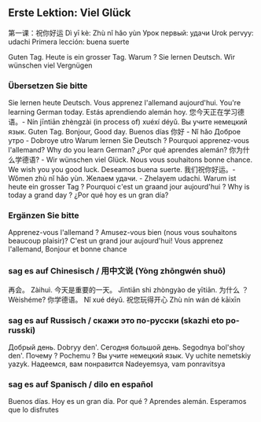 ## Erste Lektion: Viel Glück

第一课：祝你好运                Dì yī kè: Zhù nǐ hǎo yùn
Урок первый: удачи              Urok pervyy: udachi
Primera lección: buena suerte

Guten Tag.
Heute is ein grosser Tag.
Warum ?
Sie lernen Deutsch.
Wir wünschen viel Vergnügen

### Übersetzen Sie bitte

Sie lernen heute Deutsch.
        Vous apprenez l'allemand aujourd'hui.
        You're learning German today.
        Estás aprendiendo alemán hoy.
        您今天正在学习德语。- Nín jīntiān zhèngzài (in process of) xuéxí déyǔ.
        Вы учите немецкий язык.
Guten Tag.
        Bonjour,
        Good day.
        Buenos días
        你好 - Nǐ hǎo
        Доброе утро - Dobroye utro
Warum lernen Sie Deutsch ?
        Pourquoi apprenez-vous l'allemand?
        Why do you learn German?
        ¿Por qué aprendes alemán?
        你为什么学德语? -
Wir wünschen viel Glück.
        Nous vous souhaitons bonne chance.
        We wish you you good luck.
        Deseamos buena suerte.
        我们祝你好运。- Wǒmen zhù nǐ hǎo yùn.
        Желаем удачи. - Zhelayem udachi.
Warum ist heute ein grosser Tag ?
        Pourquoi c'est un graand jour aujourd'hui ?
        Why is today a grand day ?
        ¿Por qué hoy es un gran día?

### Ergänzen Sie bitte

Apprenez-vous l'allemand ?
Amusez-vous bien (nous vous souhaitons beaucoup plaisir)?
C'est un grand jour aujourd'hui!
Vous apprenez l'allemand,
Bonjour et bonne chance


### sag es auf Chinesisch / 用中文说 (Yòng zhōngwén shuō)

再会。                  Zàihuì.
今天是重要的一天。      Jīntiān shì zhòngyào de yītiān.
为什么 ？               Wèishéme?
你学德语。              Nǐ xué déyǔ.
祝您玩得开心            Zhù nín wán dé kāixīn

### sag es auf Russisch / скажи это по-русски (skazhi eto po-russki)

Добрый день.                    Dobryy den'.
Сегодня большой день.           Segodnya bol'shoy den'.
Почему ?                        Pochemu ?
Вы учите немецкий язык.         Vy uchite nemetskiy yazyk.
Надеемся, вам понравится        Nadeyemsya, vam ponravitsya

### sag es auf Spanisch / dilo en español

Buenos días.
Hoy es un gran día.
Por qué ?
Aprendes alemán.
Esperamos que lo disfrutes

